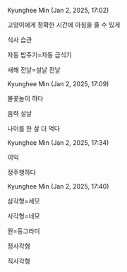 Kyunghee Min (Jan 2, 2025, 17:02)

고양이에게 정확한 시간에 아침을 줄 수 있게

식사 습관

자동 밥주기=자동 급식기

새해 전날=설날 전날

Kyunghee Min (Jan 2, 2025, 17:09)

불꽃놀이 하다

음력 설날

나이를 한 살 더 먹다

Kyunghee Min (Jan 2, 2025, 17:34)

이익

정주행하다

Kyunghee Min (Jan 2, 2025, 17:40)

삼각형=세모

사각형=네모

원=동그라미

정사각형

직사각형